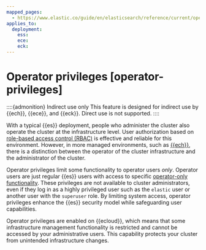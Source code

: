 ```yaml
---
mapped_pages:
  - https://www.elastic.co/guide/en/elasticsearch/reference/current/operator-privileges.html
applies_to:
  deployment:
    ess: 
    ece: 
    eck: 
---
```


# Operator privileges [operator-privileges]

::::{admonition} Indirect use only
This feature is designed for indirect use by {{ech}}, {{ece}}, and {{eck}}. Direct use is not supported.
::::

With a typical {{es}} deployment, people who administer the cluster also operate the cluster at the infrastructure level. User authorization based on [role-based access control (RBAC)](user-roles.md) is effective and reliable for this environment. However, in more managed environments, such as [{{ech}}](https://cloud.elastic.co/registration?page=docs&placement=docs-body), there is a distinction between the operator of the cluster infrastructure and the administrator of the cluster.

Operator privileges limit some functionality to operator users *only*. Operator users are just regular {{es}} users with access to specific [operator-only functionality](operator-only-functionality.md). These privileges are not available to cluster administrators, even if they log in as a highly privileged user such as the `elastic` user or another user with the `superuser` role. By limiting system access, operator privileges enhance the {{es}} security model while safeguarding user capabilities.

Operator privileges are enabled on {{ecloud}}, which means that some infrastructure management functionality is restricted and cannot be accessed by your administrative users. This capability protects your cluster from unintended infrastructure changes.




